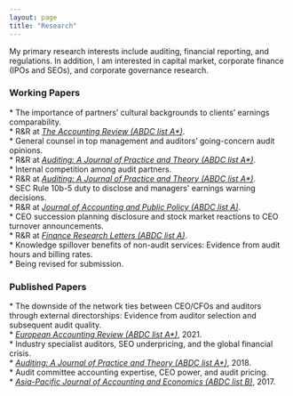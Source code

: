 ```yaml
---
layout: page
title: "Research"
---
```


My primary research interests include auditing, financial reporting, and regulations. In addition, I am interested in capital market, corporate finance (IPOs and SEOs), and corporate governance research.
<br>

<H3>Working Papers</H3>
* The importance of partners’ cultural backgrounds to clients’ earnings comparability. <br>
    * R&R at <ins><em>The Accounting Review  (ABDC list A*)</em></ins>. <br>
* General counsel in top management and auditors’ going-concern audit opinions. <br>
    * R&R at <ins><em>Auditing: A Journal of Practice and Theory (ABDC list A*)</em></ins>. <br>
* Internal competition among audit partners. <br>
    * R&R at <ins><em>Auditing: A Journal of Practice and Theory (ABDC list A*)</em></ins>. <br>
* SEC Rule 10b-5 duty to disclose and managers' earnings warning decisions. <br>
    * R&R at <ins><em>Journal of Accounting and Public Policy (ABDC list A)</em></ins>. <br>
* CEO succession planning disclosure and stock market reactions to CEO turnover announcements. <br>
    * R&R at <ins><em>Finance Research Letters (ABDC list A)</em></ins>. <br>
* Knowledge spillover benefits of non-audit services: Evidence from audit hours and billing rates. <br>
    * Being revised for submission. <br>


<H3>Published Papers</H3>
* The downside of the network ties between CEO/CFOs and auditors through external directorships: Evidence from auditor selection and subsequent audit quality. <br>
    * <ins><em>European Accounting Review (ABDC list A*)</em></ins>, 2021. <br>
* Industry specialist auditors, SEO underpricing, and the global financial crisis. <br>
    * <ins><em>Auditing: A Journal of Practice and Theory (ABDC list A*)</em></ins>, 2018. <br>
* Audit committee accounting expertise, CEO power, and audit pricing. <br>
    * <ins><em>Asia-Pacific Journal of Accounting and Economics (ABDC list B)</em></ins>, 2017. <br>
